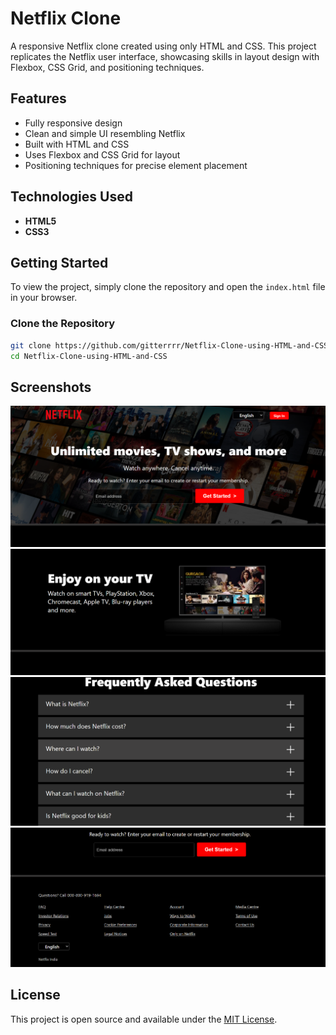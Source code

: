 # Netflix Clone

A responsive Netflix clone created using only HTML and CSS. This project replicates the Netflix user interface, showcasing skills in layout design with Flexbox, CSS Grid, and positioning techniques.

## Features

- Fully responsive design
- Clean and simple UI resembling Netflix
- Built with HTML and CSS
- Uses Flexbox and CSS Grid for layout
- Positioning techniques for precise element placement

## Technologies Used

- **HTML5**
- **CSS3**

## Getting Started

To view the project, simply clone the repository and open the `index.html` file in your browser.

### Clone the Repository

```bash
git clone https://github.com/gitterrrr/Netflix-Clone-using-HTML-and-CSS.git
cd Netflix-Clone-using-HTML-and-CSS
```
## Screenshots
![ss1](./assets/Images/ss1.png)
![ss2](./assets/Images/ss2.png)
![ss3](./assets/Images/ss3.png)
![ss4](./assets/Images/ss4.png)

## License
This project is open source and available under the [MIT License](LICENSE).

